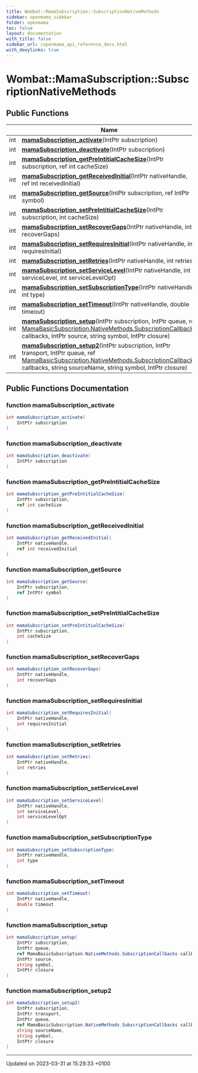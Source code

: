 ```yaml
---
title: Wombat::MamaSubscription::SubscriptionNativeMethods
sidebar: openmama_sidebar
folder: openmama
toc: false
layout: documentation
with_title: false
sidebar_url: /openmama_api_reference_docs.html
with_doxylinks: true
---
```


# Wombat::MamaSubscription::SubscriptionNativeMethods





## Public Functions

|                | Name           |
| -------------- | -------------- |
| int | **[mamaSubscription_activate](structWombat_1_1MamaSubscription_1_1SubscriptionNativeMethods.html#function-mamasubscription-activate)**(IntPtr subscription) |
| int | **[mamaSubscription_deactivate](structWombat_1_1MamaSubscription_1_1SubscriptionNativeMethods.html#function-mamasubscription-deactivate)**(IntPtr subscription) |
| int | **[mamaSubscription_getPreIntitialCacheSize](structWombat_1_1MamaSubscription_1_1SubscriptionNativeMethods.html#function-mamasubscription-getpreintitialcachesize)**(IntPtr subscription, ref int cacheSize) |
| int | **[mamaSubscription_getReceivedInitial](structWombat_1_1MamaSubscription_1_1SubscriptionNativeMethods.html#function-mamasubscription-getreceivedinitial)**(IntPtr nativeHandle, ref int receivedInitial) |
| int | **[mamaSubscription_getSource](structWombat_1_1MamaSubscription_1_1SubscriptionNativeMethods.html#function-mamasubscription-getsource)**(IntPtr subscription, ref IntPtr symbol) |
| int | **[mamaSubscription_setPreIntitialCacheSize](structWombat_1_1MamaSubscription_1_1SubscriptionNativeMethods.html#function-mamasubscription-setpreintitialcachesize)**(IntPtr subscription, int cacheSize) |
| int | **[mamaSubscription_setRecoverGaps](structWombat_1_1MamaSubscription_1_1SubscriptionNativeMethods.html#function-mamasubscription-setrecovergaps)**(IntPtr nativeHandle, int recoverGaps) |
| int | **[mamaSubscription_setRequiresInitial](structWombat_1_1MamaSubscription_1_1SubscriptionNativeMethods.html#function-mamasubscription-setrequiresinitial)**(IntPtr nativeHandle, int requiresInitial) |
| int | **[mamaSubscription_setRetries](structWombat_1_1MamaSubscription_1_1SubscriptionNativeMethods.html#function-mamasubscription-setretries)**(IntPtr nativeHandle, int retries) |
| int | **[mamaSubscription_setServiceLevel](structWombat_1_1MamaSubscription_1_1SubscriptionNativeMethods.html#function-mamasubscription-setservicelevel)**(IntPtr nativeHandle, int serviceLevel, int serviceLevelOpt) |
| int | **[mamaSubscription_setSubscriptionType](structWombat_1_1MamaSubscription_1_1SubscriptionNativeMethods.html#function-mamasubscription-setsubscriptiontype)**(IntPtr nativeHandle, int type) |
| int | **[mamaSubscription_setTimeout](structWombat_1_1MamaSubscription_1_1SubscriptionNativeMethods.html#function-mamasubscription-settimeout)**(IntPtr nativeHandle, double timeout) |
| int | **[mamaSubscription_setup](structWombat_1_1MamaSubscription_1_1SubscriptionNativeMethods.html#function-mamasubscription-setup)**(IntPtr subscription, IntPtr queue, ref [MamaBasicSubscription.NativeMethods.SubscriptionCallbacks](structWombat_1_1MamaBasicSubscription_1_1NativeMethods_1_1SubscriptionCallbacks.html) callbacks, IntPtr source, string symbol, IntPtr closure) |
| int | **[mamaSubscription_setup2](structWombat_1_1MamaSubscription_1_1SubscriptionNativeMethods.html#function-mamasubscription-setup2)**(IntPtr subscription, IntPtr transport, IntPtr queue, ref [MamaBasicSubscription.NativeMethods.SubscriptionCallbacks](structWombat_1_1MamaBasicSubscription_1_1NativeMethods_1_1SubscriptionCallbacks.html) callbacks, string sourceName, string symbol, IntPtr closure) |

## Public Functions Documentation

### function mamaSubscription_activate

```csharp
int mamaSubscription_activate(
    IntPtr subscription
)
```


### function mamaSubscription_deactivate

```csharp
int mamaSubscription_deactivate(
    IntPtr subscription
)
```


### function mamaSubscription_getPreIntitialCacheSize

```csharp
int mamaSubscription_getPreIntitialCacheSize(
    IntPtr subscription,
    ref int cacheSize
)
```


### function mamaSubscription_getReceivedInitial

```csharp
int mamaSubscription_getReceivedInitial(
    IntPtr nativeHandle,
    ref int receivedInitial
)
```


### function mamaSubscription_getSource

```csharp
int mamaSubscription_getSource(
    IntPtr subscription,
    ref IntPtr symbol
)
```


### function mamaSubscription_setPreIntitialCacheSize

```csharp
int mamaSubscription_setPreIntitialCacheSize(
    IntPtr subscription,
    int cacheSize
)
```


### function mamaSubscription_setRecoverGaps

```csharp
int mamaSubscription_setRecoverGaps(
    IntPtr nativeHandle,
    int recoverGaps
)
```


### function mamaSubscription_setRequiresInitial

```csharp
int mamaSubscription_setRequiresInitial(
    IntPtr nativeHandle,
    int requiresInitial
)
```


### function mamaSubscription_setRetries

```csharp
int mamaSubscription_setRetries(
    IntPtr nativeHandle,
    int retries
)
```


### function mamaSubscription_setServiceLevel

```csharp
int mamaSubscription_setServiceLevel(
    IntPtr nativeHandle,
    int serviceLevel,
    int serviceLevelOpt
)
```


### function mamaSubscription_setSubscriptionType

```csharp
int mamaSubscription_setSubscriptionType(
    IntPtr nativeHandle,
    int type
)
```


### function mamaSubscription_setTimeout

```csharp
int mamaSubscription_setTimeout(
    IntPtr nativeHandle,
    double timeout
)
```


### function mamaSubscription_setup

```csharp
int mamaSubscription_setup(
    IntPtr subscription,
    IntPtr queue,
    ref MamaBasicSubscription.NativeMethods.SubscriptionCallbacks callbacks,
    IntPtr source,
    string symbol,
    IntPtr closure
)
```


### function mamaSubscription_setup2

```csharp
int mamaSubscription_setup2(
    IntPtr subscription,
    IntPtr transport,
    IntPtr queue,
    ref MamaBasicSubscription.NativeMethods.SubscriptionCallbacks callbacks,
    string sourceName,
    string symbol,
    IntPtr closure
)
```


-------------------------------

Updated on 2023-03-31 at 15:29:33 +0100